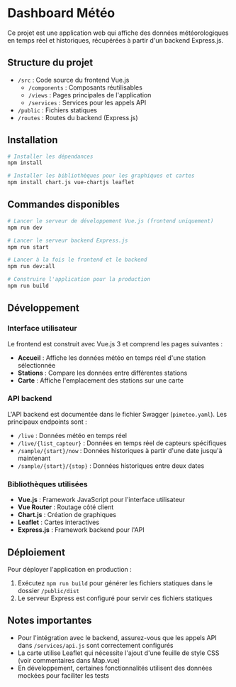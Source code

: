 # Dashboard Météo 

Ce projet est une application web qui affiche des données météorologiques en temps réel et historiques, récupérées à partir d'un backend Express.js.

## Structure du projet

- `/src` : Code source du frontend Vue.js
  - `/components` : Composants réutilisables
  - `/views` : Pages principales de l'application
  - `/services` : Services pour les appels API
- `/public` : Fichiers statiques
- `/routes` : Routes du backend (Express.js)

## Installation

```bash
# Installer les dépendances
npm install

# Installer les bibliothèques pour les graphiques et cartes
npm install chart.js vue-chartjs leaflet
```

## Commandes disponibles

```bash
# Lancer le serveur de développement Vue.js (frontend uniquement)
npm run dev

# Lancer le serveur backend Express.js
npm run start

# Lancer à la fois le frontend et le backend
npm run dev:all

# Construire l'application pour la production
npm run build
```

## Développement

### Interface utilisateur
Le frontend est construit avec Vue.js 3 et comprend les pages suivantes :
- **Accueil** : Affiche les données météo en temps réel d'une station sélectionnée
- **Stations** : Compare les données entre différentes stations
- **Carte** : Affiche l'emplacement des stations sur une carte

### API backend
L'API backend est documentée dans le fichier Swagger (`pimeteo.yaml`). Les principaux endpoints sont :

- `/live` : Données météo en temps réel
- `/live/{list_capteur}` : Données en temps réel de capteurs spécifiques
- `/sample/{start}/now` : Données historiques à partir d'une date jusqu'à maintenant
- `/sample/{start}/{stop}` : Données historiques entre deux dates

### Bibliothèques utilisées
- **Vue.js** : Framework JavaScript pour l'interface utilisateur
- **Vue Router** : Routage côté client
- **Chart.js** : Création de graphiques
- **Leaflet** : Cartes interactives
- **Express.js** : Framework backend pour l'API

## Déploiement
Pour déployer l'application en production :

1. Exécutez `npm run build` pour générer les fichiers statiques dans le dossier `/public/dist`
2. Le serveur Express est configuré pour servir ces fichiers statiques

## Notes importantes
- Pour l'intégration avec le backend, assurez-vous que les appels API dans `/services/api.js` sont correctement configurés
- La carte utilise Leaflet qui nécessite l'ajout d'une feuille de style CSS (voir commentaires dans Map.vue)
- En développement, certaines fonctionnalités utilisent des données mockées pour faciliter les tests